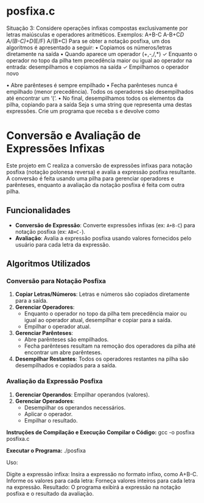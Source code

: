 # posfixa.c
Situação 3: Considere operações infixas compostas exclusivamente por letras maiúsculas e operadores
aritméticos.
Exemplos:
A+B-C
A-B+C*D
A/(B-C)+D*(E/F)
A/(B+C)
Para se obter a notação posfixa, um dos algoritmos é apresentado a seguir:
• Copiamos os números/letras diretamente na saída
• Quando aparece um operador (+,-,/,*)
✓ Enquanto o operador no topo da pilha tem precedência maior ou igual ao operador na
entrada: desempilhamos e copiamos na saída
✓ Empilhamos o operador novo

• Abre parênteses é sempre empilhado
• Fecha parênteses nunca é empilhado (menor precedência). Todos os operadores são desempilhados
até encontrar um ‘(‘.
• No final, desempilhamos todos os elementos da pilha, copiando para a saída
Seja s uma string que representa uma destas expressões. Crie um programa que receba s e devolve como






# Conversão e Avaliação de Expressões Infixas

Este projeto em C realiza a conversão de expressões infixas para notação posfixa (notação polonesa reversa) e avalia a expressão posfixa resultante. A conversão é feita usando uma pilha para gerenciar operadores e parênteses, enquanto a avaliação da notação posfixa é feita com outra pilha.

## Funcionalidades

- **Conversão de Expressão**: Converte expressões infixas (ex: `A+B-C`) para notação posfixa (ex: `AB+C-`).
- **Avaliação**: Avalia a expressão posfixa usando valores fornecidos pelo usuário para cada letra da expressão.

## Algoritmos Utilizados

### Conversão para Notação Posfixa
1. **Copiar Letras/Números**: Letras e números são copiados diretamente para a saída.
2. **Gerenciar Operadores**:
   - Enquanto o operador no topo da pilha tem precedência maior ou igual ao operador atual, desempilhar e copiar para a saída.
   - Empilhar o operador atual.
3. **Gerenciar Parênteses**:
   - Abre parênteses são empilhados.
   - Fecha parênteses resultam na remoção dos operadores da pilha até encontrar um abre parênteses.
4. **Desempilhar Restantes**: Todos os operadores restantes na pilha são desempilhados e copiados para a saída.

### Avaliação da Expressão Posfixa
1. **Gerenciar Operandos**: Empilhar operandos (valores).
2. **Gerenciar Operadores**:
   - Desempilhar os operandos necessários.
   - Aplicar o operador.
   - Empilhar o resultado.

**Instruções de Compilação e Execução**
**Compilar o Código:**
gcc -o posfixa posfixa.c

**Executar o Programa:**
./posfixa

Uso:

Digite a expressão infixa: Insira a expressão no formato infixo, como A+B-C.
Informe os valores para cada letra: Forneça valores inteiros para cada letra na expressão.
Resultado: O programa exibirá a expressão na notação posfixa e o resultado da avaliação.

